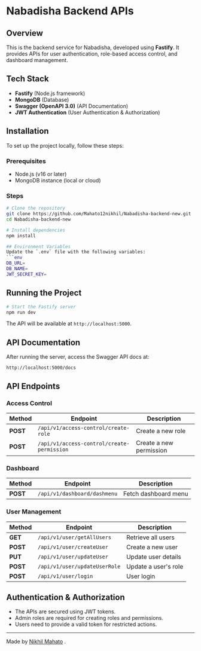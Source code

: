 # Nabadisha Backend APIs

## Overview
This is the backend service for Nabadisha, developed using **Fastify**. It provides APIs for user authentication, role-based access control, and dashboard management.

## Tech Stack
- **Fastify** (Node.js framework)
- **MongoDB** (Database)
- **Swagger (OpenAPI 3.0)** (API Documentation)
- **JWT Authentication** (User Authentication & Authorization)

## Installation
To set up the project locally, follow these steps:

### Prerequisites
- Node.js (v16 or later)
- MongoDB instance (local or cloud)

### Steps
```sh
# Clone the repository
git clone https://github.com/Mahato12nikhil/Nabadisha-backend-new.git
cd Nabadisha-backend-new

# Install dependencies
npm install

## Environment Variables
Update the `.env` file with the following variables:
```env
DB_URL=
DB_NAME=
JWT_SECRET_KEY=
```

## Running the Project
```sh
# Start the Fastify server
npm run dev
```
The API will be available at `http://localhost:5000`.

## API Documentation
After running the server, access the Swagger API docs at:
```
http://localhost:5000/docs
```

## API Endpoints

### Access Control
| Method | Endpoint | Description |
|--------|------------|-------------|
| **POST** | `/api/v1/access-control/create-role` | Create a new role |
| **POST** | `/api/v1/access-control/create-permission` | Create a new permission |

### Dashboard
| Method | Endpoint | Description |
|--------|------------|-------------|
| **POST** | `/api/v1/dashboard/dashmenu` | Fetch dashboard menu |

### User Management
| Method | Endpoint | Description |
|--------|------------|-------------|
| **GET** | `/api/v1/user/getAllUsers` | Retrieve all users |
| **POST** | `/api/v1/user/createUser` | Create a new user |
| **PUT** | `/api/v1/user/updateUser` | Update user details |
| **POST** | `/api/v1/user/updateUserRole` | Update a user's role |
| **POST** | `/api/v1/user/login` | User login |

## Authentication & Authorization
- The APIs are secured using JWT tokens.
- Admin roles are required for creating roles and permissions.
- Users need to provide a valid token for restricted actions.

---
Made by [Nikhil Mahato](https://github.com/Mahato12nikhil) .



